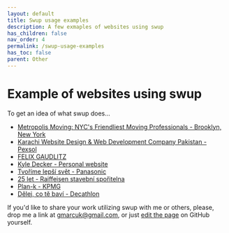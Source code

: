 ```yaml
---
layout: default
title: Swup usage examples
description: A few exmaples of websites using swup
has_children: false
nav_order: 4
permalink: /swup-usage-examples
has_toc: false
parent: Other
---
```


# Example of websites using swup
To get an idea of what swup does...  

* [Metropolis Moving: NYC's Friendliest Moving Professionals - Brooklyn, New York](https://metropolismoving.com/)
* [Karachi Website Design & Web Development Company Pakistan - Pexsol](https://www.pexsol.com/)
* [FELIX GAUDLITZ](felixgaudlitz.com)   
* [Kyle Decker - Personal website](https://kyledecker.me/)   
* [Tvoříme lepší svět - Panasonic](https://plzen.cz.panasonic.com/)   
* [25 let - Raiffeisen stavební spořitelna](https://www.rsts.cz/25let/)   
* [Plan-k - KPMG](https://www.plan-k.cz/)   
* [Dělej, co tě baví - Decathlon](http://delejcotebavi.decathlon.cz/)   

If you'd like to share your work utilizing swup with me or others, please, drop me a link at <a href="mailto:gmarcuk@gmail.com?subject=My awesome project using swup">gmarcuk@gmail.com</a>, or just [edit the page](https://github.com/swup/docs/blob/master/docs/swup-usage-examples.md) on GitHub yourself.
